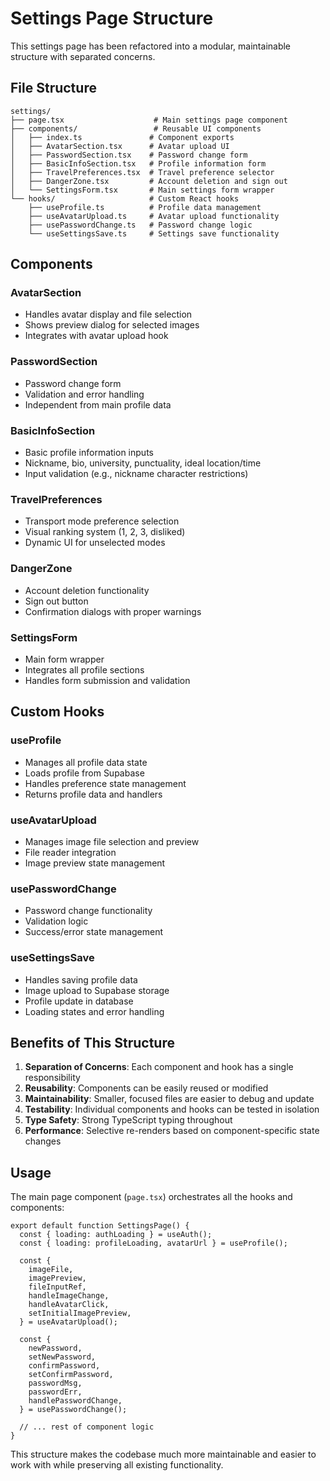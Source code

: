 # Settings Page Structure

This settings page has been refactored into a modular, maintainable structure with separated concerns.

## File Structure

```
settings/
├── page.tsx                    # Main settings page component
├── components/                 # Reusable UI components
│   ├── index.ts               # Component exports
│   ├── AvatarSection.tsx      # Avatar upload UI
│   ├── PasswordSection.tsx    # Password change form
│   ├── BasicInfoSection.tsx   # Profile information form
│   ├── TravelPreferences.tsx  # Travel preference selector
│   ├── DangerZone.tsx         # Account deletion and sign out
│   └── SettingsForm.tsx       # Main settings form wrapper
└── hooks/                     # Custom React hooks
    ├── useProfile.ts          # Profile data management
    ├── useAvatarUpload.ts     # Avatar upload functionality
    ├── usePasswordChange.ts   # Password change logic
    └── useSettingsSave.ts     # Settings save functionality
```

## Components

### AvatarSection
- Handles avatar display and file selection
- Shows preview dialog for selected images
- Integrates with avatar upload hook

### PasswordSection
- Password change form
- Validation and error handling
- Independent from main profile data

### BasicInfoSection
- Basic profile information inputs
- Nickname, bio, university, punctuality, ideal location/time
- Input validation (e.g., nickname character restrictions)

### TravelPreferences
- Transport mode preference selection
- Visual ranking system (1, 2, 3, disliked)
- Dynamic UI for unselected modes

### DangerZone
- Account deletion functionality
- Sign out button
- Confirmation dialogs with proper warnings

### SettingsForm
- Main form wrapper
- Integrates all profile sections
- Handles form submission and validation

## Custom Hooks

### useProfile
- Manages all profile data state
- Loads profile from Supabase
- Handles preference state management
- Returns profile data and handlers

### useAvatarUpload
- Manages image file selection and preview
- File reader integration
- Image preview state management

### usePasswordChange
- Password change functionality
- Validation logic
- Success/error state management

### useSettingsSave
- Handles saving profile data
- Image upload to Supabase storage
- Profile update in database
- Loading states and error handling

## Benefits of This Structure

1. **Separation of Concerns**: Each component and hook has a single responsibility
2. **Reusability**: Components can be easily reused or modified
3. **Maintainability**: Smaller, focused files are easier to debug and update
4. **Testability**: Individual components and hooks can be tested in isolation
5. **Type Safety**: Strong TypeScript typing throughout
6. **Performance**: Selective re-renders based on component-specific state changes

## Usage

The main page component (`page.tsx`) orchestrates all the hooks and components:

```tsx
export default function SettingsPage() {
  const { loading: authLoading } = useAuth();
  const { loading: profileLoading, avatarUrl } = useProfile();
  
  const {
    imageFile,
    imagePreview,
    fileInputRef,
    handleImageChange,
    handleAvatarClick,
    setInitialImagePreview,
  } = useAvatarUpload();

  const {
    newPassword,
    setNewPassword,
    confirmPassword,
    setConfirmPassword,
    passwordMsg,
    passwordErr,
    handlePasswordChange,
  } = usePasswordChange();

  // ... rest of component logic
}
```

This structure makes the codebase much more maintainable and easier to work with while preserving all existing functionality.
